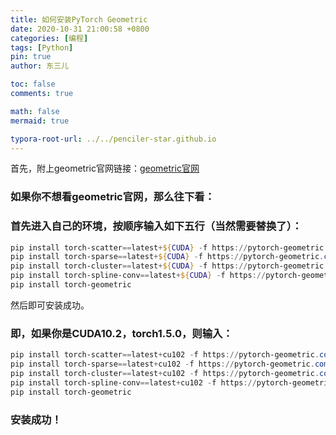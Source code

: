 ```yaml
---
title: 如何安装PyTorch Geometric
date: 2020-10-31 21:00:58 +0800
categories: [编程]
tags: [Python]
pin: true
author: 东三儿

toc: false
comments: true

math: false
mermaid: true

typora-root-url: ../../penciler-star.github.io
---
```


首先，附上geometric官网链接：[geometric官网](https://pytorch-geometric.readthedocs.io/en/latest/notes/installation.html)

### 如果你不想看geometric官网，那么往下看：

### 首先进入自己的环境，按顺序输入如下五行（当然需要替换了）：

```powershell
pip install torch-scatter==latest+${CUDA} -f https://pytorch-geometric.com/whl/torch-${TORCH}.html
pip install torch-sparse==latest+${CUDA} -f https://pytorch-geometric.com/whl/torch-${TORCH}.html
pip install torch-cluster==latest+${CUDA} -f https://pytorch-geometric.com/whl/torch-${TORCH}.html
pip install torch-spline-conv==latest+${CUDA} -f https://pytorch-geometric.com/whl/torch-${TORCH}.html
pip install torch-geometric
```

然后即可安装成功。

### 即，如果你是CUDA10.2，torch1.5.0，则输入：

```powershell
pip install torch-scatter==latest+cu102 -f https://pytorch-geometric.com/whl/torch-1.5.0.html
pip install torch-sparse==latest+cu102 -f https://pytorch-geometric.com/whl/torch-1.5.0.html
pip install torch-cluster==latest+cu102 -f https://pytorch-geometric.com/whl/torch-1.5.0.html
pip install torch-spline-conv==latest+cu102 -f https://pytorch-geometric.com/whl/torch-1.5.0.html
pip install torch-geometric
```

### 安装成功！